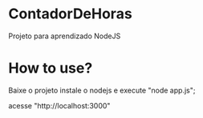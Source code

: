 # ContadorDeHoras
Projeto para aprendizado NodeJS

# How to use?

Baixe o projeto instale o nodejs e execute "node app.js";

acesse "http://localhost:3000"
